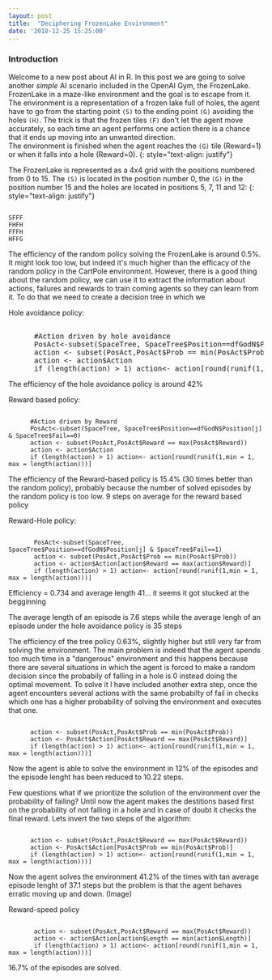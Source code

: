 ```yaml
---
layout: post
title:  "Deciphering FrozenLake Environment"
date: '2018-12-25 15:25:00'
---
```


### Introduction
Welcome to a new post about AI in R. In this post we are going to solve another *simple* AI scenario included in the OpenAI Gym, the FrozenLake. FrozenLake in a maze-like environment and the goal is to escape from it. The environment is a representation of a frozen lake full of holes, the agent have to go from the starting point <code>(S)</code> to the ending point <code>(G)</code> avoiding the holes <code>(H)</code>. The trick is that the frozen tiles <code>(F)</code> don't let the agent move accurately, so each time an agent performs one action there is a chance that it ends up moving into an unwanted direction.  
The environment is finished when the agent reaches the <code>(G)</code> tile (Reward=1) or when it falls into a hole (Reward=0).
{: style="text-align: justify"}
<!--more-->
The FrozenLake is represented as a 4x4 grid with the positions numbered from 0 to 15. The <code>(S)</code> is located in the position number 0, the <code>(G)</code> in the position number 15 and the holes are located in positions 5, 7, 11 and 12:
{: style="text-align: justify"}
<pre><code>
SFFF
FHFH
FFFH
HFFG</code></pre>

The efficiency of the random policy solving the FrozenLake is around 0.5%. It might look too low, but indeed it's much higher than the efficacy of the random policy in the CartPole environment. However, there is a good thing about the random policy, we can use it to extract the information about actions, failures and rewards to train coming agents so they can learn from it. To do that we need to create a decision tree in which we 

Hole avoidance policy:
<pre></code>
      #Action driven by hole avoidance
      PosAct<-subset(SpaceTree, SpaceTree$Position==dfGodN$Position[j] & SpaceTree$Fail==1)
      action <- subset(PosAct,PosAct$Prob == min(PosAct$Prob))
      action <- action$Action
      if (length(action) > 1) action<- action[round(runif(1,min = 1, max = length(action)))]</code></pre>

The efficiency of the hole avoidance policy is around 42%      

Reward based policy: 
<pre><code>
      #Action driven by Reward
      PosAct<-subset(SpaceTree, SpaceTree$Position==dfGodN$Position[j] & SpaceTree$Fail==0)
      action <- subset(PosAct,PosAct$Reward == max(PosAct$Reward))
      action <- action$Action
      if (length(action) > 1) action<- action[round(runif(1,min = 1, max = length(action)))]</code></pre>

The efficiency of the Reward-based policy is 15.4% (30 times better than the random policy), probably because the number of solved episodes by the random policy is too low. 9 steps on average for the reward based policy

Reward-Hole policy:

<pre><code>
       PosAct<-subset(SpaceTree, SpaceTree$Position==dfGodN$Position[j] & SpaceTree$Fail==1)
       action <- subset(PosAct,PosAct$Prob == min(PosAct$Prob))
       action <- action$Action[action$Reward == max(action$Reward)]
       if (length(action) > 1) action<- action[round(runif(1,min = 1, max = length(action)))]</code></pre>
       
Efficiency = 0.734 and average length 41... it seems it got stucked at the begginning





The average length of an episode is 7.6 steps while the average lengh of an episode under the hole avoidance policy is 35 steps


The efficiency of the tree policy 0.63%, slightly higher but still very far from solving the environment. The main problem is indeed that the agent spends too much time in a "dangerous" environment and this happens because there are several situations in which the agent is forced to make a random decision since the probabily of falling in a hole is 0 instead doing the optimal movement. To solve it I have included another extra step, once the agent encounters several actions with the same probabilty of fail in checks which one has a higher probability of solving the environment and executes that one. 

<pre><code>
      action <- subset(PosAct,PosAct$Prob == min(PosAct$Prob))
      action <- PosAct$Action[PosAct$Reward == max(PosAct$Reward)]
      if (length(action) > 1) action<- action[round(runif(1,min = 1, max = length(action)))] </code></pre>


Now the agent is able to solve the environment in 12% of the episodes and the episode lenght has been reduced to 10.22 steps.

Few questions what if we prioritize the solution of the environment over the probability of failing? Until now the agent makes the destitions based first on the probability of not falling in a hole and in case of doubt it checks the final reward. Lets invert the two steps of the algorithm: 

<pre><code>
      action <- subset(PosAct,PosAct$Reward == max(PosAct$Reward))
      action <- PosAct$Action[PosAct$Prob == min(PosAct$Prob)]
      if (length(action) > 1) action<- action[round(runif(1,min = 1, max = length(action)))]</code></pre>

Now the agent solves the environment 41.2% of the times with tan average episode lenght of 37.1 steps but the problem is that the agent behaves erratic moving up and down. (Image)

Reward-speed policy
<pre><code>
       action <- subset(PosAct,PosAct$Reward == max(PosAct$Reward))
       action <- action$Action[action$Length == min(action$Length)]
       if (length(action) > 1) action<- action[round(runif(1,min = 1, max = length(action)))]</code></pre>
       
16.7% of the episodes are solved. 
       


